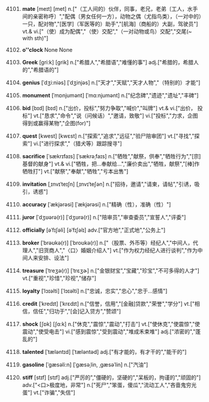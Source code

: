 4101. **mate**
[meɪt]  [met]
n.["（工人间的）伙伴，同事，老兄，老弟〔工人，水手间的亲密称呼〕","配偶〔男女任何一方〕，动物之偶（尤指鸟类），（一对中的）一只，配对物","[医学]（军医等的）助手","[航海]（商船的）大副，驾驶员"]  vt.& vi.["（使）成为配偶","（使）交配","（一对动物或鸟）交配","交尾(~ with sth)"]  

4102. **o''clock**
None
None

4103. **Greek**
[gri:k]  [ɡrik]
n.["希腊人","希腊语","难懂的事"]  adj.["希腊的，希腊人的","希腊语的"]  

4104. **genius**
[ˈdʒi:niəs]  [ˈdʒinjəs]
n.["天才","天赋","天才人物","（特别的）才能"]  

4105. **monument**
[ˈmɒnjumənt]  [ˈmɑ:njumənt]
n.["纪念碑","遗迹","遗址","丰碑"]  

4106. **bid**
[bɪd]  [bɪd]
n.["出价，投标","努力争取","喊价","叫牌"]  vt.& vi.["出价， 投标"]  vt.["恳求","命令","说（问候话）","邀请，致敬"]  vi.["投标","力求，企图得到或赢得某物","企图(for)"]  

4107. **quest**
[kwest]  [kwɛst]
n.["探索","追求","远征","验尸陪审团"]  vt.["寻找","探索"]  vi.["进行探求","（猎犬等）跟踪搜寻"]  

4108. **sacrifice**
[ˈsækrɪfaɪs]  [ˈsækrəˌfaɪs]
n.["牺牲","献祭，供奉","牺牲行为","[宗]基督的献身"]  vt.& vi.["牺牲，把…奉献给…","廉价卖出","牺牲，献祭","[棒]作牺牲打"]  vt.["献祭","奉献","牺牲","亏本出售"]  

4109. **invitation**
[ˌɪnvɪˈteɪʃn]  [ˌɪnvɪˈteʃən]
n.["招待，邀请","请柬，请帖","引诱，吸引，诱惑"]  

4110. **accuracy**
[ˈækjərəsi]  [ˈækjərəsi]
n.["精确（性），准确（性）"]  

4111. **juror**
[ˈdʒʊərə(r)]  [ˈdʒʊrə(r)]
n.["陪审员","审查委员","宣誓人","评委"]  

4112. **officially**
[əˈfɪʃəli]  [əˈfɪʃəlɪ]
adv.["官方地","正式地","公务上"]  

4113. **broker**
[ˈbrəʊkə(r)]  [ˈbroʊkə(r)]
n.["（股票、外币等）经纪人","中间人，代理人","旧货商人","〈口〉婚姻介绍人"]  vt.["作为权力经纪人进行谈判","作为中间人来安排、设法"]  

4114. **treasure**
[ˈtreʒə(r)]  [ˈtrɛʒɚ]
n.["金银财宝","宝藏","珍宝","不可多得的人才"]  vt.["重视","珍惜","珍视","储存"]  

4115. **loyalty**
[ˈlɔɪəlti]  [ˈlɔɪəlti]
n.["忠诚，忠实","忠心","忠于…感情"]  

4116. **credit**
[ˈkredɪt]  [ˈkrɛdɪt]
n.["信誉，信用","[金融]贷款","荣誉","学分"]  vt.["相信，信任","归功于","[会]记入贷方","赞颂"]  

4117. **shock**
[ʃɒk]  [ʃɑ:k]
n.["休克","震惊","震动","打击"]  vt.["使休克","使震惊","使震动","使受电击"]  vi.["感到震惊","受到震动","堆成禾束堆"]  adj.["浓密的","蓬乱的"]  

4118. **talented**
[ˈtæləntɪd]  [ˈtæləntəd]
adj.["有才能的，有才干的","能干的"]  

4119. **gasoline**
[ˈgæsəli:n]  [ˈɡæsəˌlin, ˌɡæsəˈlin]
n.["汽油"]  

4120. **stiff**
[stɪf]  [stɪf]
adj.["严厉的","僵硬的，坚硬的","呆板的，拘谨的","顽固的"]  adv.["<口>极度地，非常"]  n.["死尸","笨蛋，傻瓜","流动工人","吝啬鬼穷光蛋"]  vt.["诈骗","失信"]  

